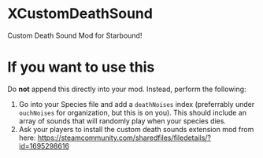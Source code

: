 # XCustomDeathSound
Custom Death Sound Mod for Starbound!

# If you want to use this

Do **not** append this directly into your mod. Instead, perform the following:

1) Go into your Species file and add a `deathNoises` index (preferrably under `ouchNoises` for organization, but this is on you). This should include an array of sounds that will randomly play when your species dies.
2) Ask your players to install the custom death sounds extension mod from here: https://steamcommunity.com/sharedfiles/filedetails/?id=1695298616
